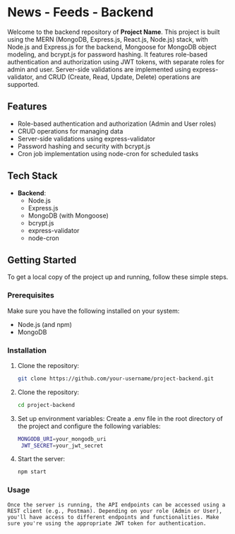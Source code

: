 # News - Feeds - Backend

Welcome to the backend repository of **Project Name**. This project is built using the MERN (MongoDB, Express.js, React.js, Node.js) stack, with Node.js and Express.js for the backend, Mongoose for MongoDB object modeling, and bcrypt.js for password hashing. It features role-based authentication and authorization using JWT tokens, with separate roles for admin and user. Server-side validations are implemented using express-validator, and CRUD (Create, Read, Update, Delete) operations are supported.

## Features

- Role-based authentication and authorization (Admin and User roles)
- CRUD operations for managing data
- Server-side validations using express-validator
- Password hashing and security with bcrypt.js
- Cron job implementation using node-cron for scheduled tasks

## Tech Stack

- **Backend**:
  - Node.js
  - Express.js
  - MongoDB (with Mongoose)
  - bcrypt.js
  - express-validator
  - node-cron

## Getting Started

To get a local copy of the project up and running, follow these simple steps.

### Prerequisites

Make sure you have the following installed on your system:

- Node.js (and npm)
- MongoDB

### Installation

1. Clone the repository:

   ```bash
   git clone https://github.com/your-username/project-backend.git

2. Clone the repository:

   ```bash
   cd project-backend

3. Set up environment variables:
   Create a .env file in the root directory of the project and configure the following variables:

   ```bash
   MONGODB_URI=your_mongodb_uri
    JWT_SECRET=your_jwt_secret
   
3. Start the server:
     ```bash
   npm start

### Usage
    Once the server is running, the API endpoints can be accessed using a REST client (e.g., Postman). Depending on your role (Admin or User), you'll have access to different endpoints and functionalities. Make sure you're using the appropriate JWT token for authentication.
